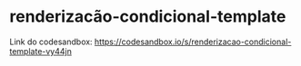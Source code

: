 # renderizacão-condicional-template

Link do codesandbox: https://codesandbox.io/s/renderizacao-condicional-template-vy44jn
